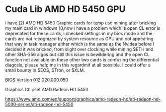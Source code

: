 # Cuda Lib AMD HD 5450 GPU 
i have (2) AMD HD 5450 Graphic cards for temp use mining after bricking my main card in windows 10,now i have a problem which is open CL error is deprecated for these cards, i checked settings in my bios mode and the cards are not recognized by system resource as GPU and not appearing that way in task manager either which is the same as the Nvidea before I decided it was bricked, from slight over clocking while mining $ETH and other SHA-256 algos but still this issue is bewildering and the open CL function not available on these other two cards is confusing the differential diagosis, please help me in this regardmif at all possible. I could offer a small bounty in $EOS, $Tron, or $XLM.

BIOS Version
012.020.000.050

Graphics Chipset
AMD Radeon HD 5450

https://www.amd.com/en/support/graphics/amd-radeon-hd/ati-radeon-hd-5000-series/ati-radeon-hd-5450


